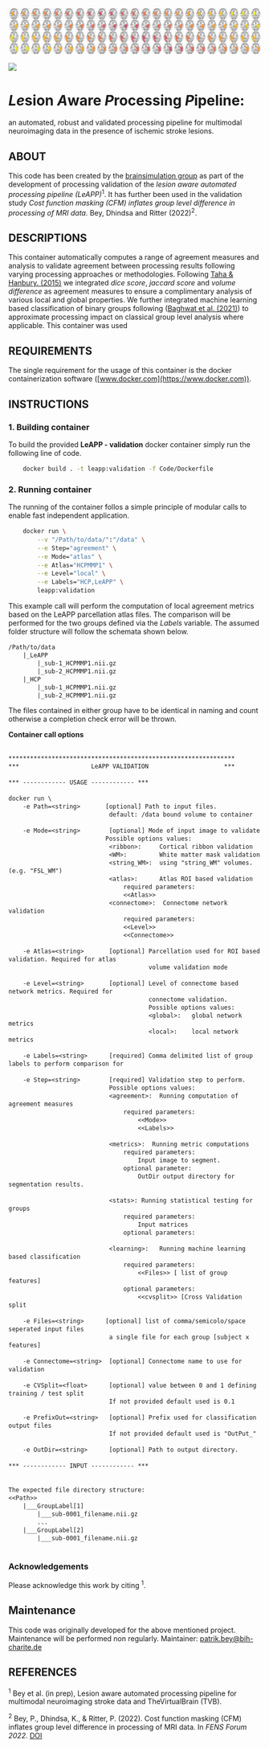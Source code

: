 <p align='center'>
    <img src= 'Doc/images/banner.png'>
</p>

<p align="left">
    <!-- <a href="https://zenodo.org/badge/latestdoi/523258545"><img src="https://zenodo.org/badge/523258545.svg" alt="DOI"></a> -->
    <a href="https://joinup.ec.europa.eu/collection/eupl/eupl-text-eupl-12" alt="License-EUPL-1.2-or-later">
        <img src="https://img.shields.io/badge/license-EUPL--1.2--or--later-green" /></a>
</p>

# *Le*sion *A*ware *P*rocessing *P*ipeline: 
an automated, robust and validated processing pipeline for multimodal neuroimaging data in the presence of ischemic stroke lesions.


## ABOUT

This code has been created by the [brainsimulation group](http://brainsimulation.org/) as part of the development of processing validation of the *lesion aware automated processing pipeline (LeAPP)*<sup>1</sup>.
It has further been used in the validation study *Cost function masking (CFM) inflates group level difference in processing of MRI data.* Bey, Dhindsa and Ritter (2022)<sup>2</sup>.

## DESCRIPTIONS
This container automatically computes a range of agreement measures and analysis to validate agreement between processing results following varying processing approaches or methodologies. Following [Taha & Hanbury. (2015)](https://bmcmedimaging.biomedcentral.com/articles/10.1186/s12880-015-0068-x) we integrated *dice score*, *jaccard score* and *volume difference* as agreement measures to ensure a complimentary analysis of various local and global properties.
We further integrated machine learning based classification of binary groups following ([Baghwat et al. (2021)](https://pubmed.ncbi.nlm.nih.gov/33481004/)) to approximate processing impact on classical group level analysis where applicable.
This container was used

## REQUIREMENTS

The single requirement for the usage of this container is the docker containerization software ([www.docker.com](https://www.docker.com)).


## INSTRUCTIONS

### 1. Building container

To build the provided  __LeAPP - validation__  docker container simply run the following line of code.


```bash
    docker build . -t leapp:validation -f Code/Dockerfile
```

### 2. Running container

The running of the container follos a simple principle of modular calls to enable fast independent application.


```bash
    docker run \
        --v "/Path/to/data/":"/data" \
        --e Step="agreement" \
        --e Mode="atlas" \
        --e Atlas="HCPMMP1" \
        --e Level="local" \
        --e Labels="HCP,LeAPP" \
        leapp:validation
```

This example call will perform the computation of local agreement metrics based on the LeAPP parcellation atlas files. The comparison will be performed for the two groups defined via the *Labels* variable. The assumed folder structure will follow the schemata shown below.

```
/Path/to/data
    |_LeAPP
        |_sub-1_HCPMMP1.nii.gz
        |_sub-2_HCPMMP1.nii.gz
    |_HCP
        |_sub-1_HCPMMP1.nii.gz
        |_sub-2_HCPMMP1.nii.gz

```
The files contained in either group have to be identical in naming and count otherwise a completion check error will be thrown.




__Container call options__


```

***************************************************************
***                    LeAPP VALIDATION                     ***

*** ------------ USAGE ------------ ***

docker run \
    -e Path=<string>       [optional] Path to input files.
                            default: /data bound volume to container

    -e Mode=<string>        [optional] Mode of input image to validate 
                           Possible options values:
                            <ribbon>:     Cortical ribbon validation
                            <WM>:         White matter mask validation
                            <string_WM>:  using "string_WM" volumes. (e.g. "FSL_WM")
                            <atlas>:      Atlas ROI based validation
                                required parameters:
                                <<Atlas>>
                            <connectome>:  Connectome network validation
                                required parameters:
                                <<Level>>
                                <<Connectome>>

    -e Atlas=<string>       [optional] Parcellation used for ROI based validation. Required for atlas
                                       volume validation mode
    
    -e Level=<string>       [optional] Level of connectome based network metrics. Required for 
                                       connectome validation.
                                       Possible options values:
                                       <global>:   global network metrics
                                       <local>:    local network metrics

    -e Labels=<string>      [required] Comma delimited list of group labels to perform comparison for

    -e Step=<string>        [required] Validation step to perform.
                            Possible options values:
                            <agreement>:  Running computation of agreement measures
                                required parameters:
                                    <<Mode>> 
                                    <<Labels>>

                            <metrics>:  Running metric computations
                                required parameters:
                                    Input image to segment.
                                optional parameter:
                                    OutDir output directory for segmentation results.

                            <stats>: Running statistical testing for groups
                                required parameters:
                                    Input matrices
                                optional parameters:
                                    
                            <learning>:   Running machine learning based classification
                                required parameters:
                                    <<Files>> [ list of group features]
                                optional parameters:
                                    <<cvsplit>> [Cross Validation split

    -e Files=<string>      [optional] list of comma/semicolo/space seperated input files
                            a single file for each group [subject x features]
    
    -e Connectome=<string>  [optional] Connectome name to use for validation
    
    -e CVSplit=<float>      [optional] value between 0 and 1 defining training / test split
                            If not provided default used is 0.1
    
    -e PrefixOut=<string>   [optional] Prefix used for classification output files
                            If not provided default used is "OutPut_"

    -e OutDir=<string>      [optional] Path to output directory.

*** ------------ INPUT ------------ ***


The expected file directory structure:
<<Path>>
    |___GroupLabel[1]
        |___sub-0001_filename.nii.gz
        ...
    |___GroupLabel[2]
        |___sub-0001_filename.nii.gz


```

### Acknowledgements


Please acknowledge this work by citing <sup>1</sup>.


Maintenance
----------------

This code was originally developed for the above mentioned project. Maintenance will be performed non regularly.
Maintainer: patrik.bey@bih-charite.de


## REFERENCES

<sup>1</sup> Bey et al. (in prep), Lesion aware automated processing pipeline for multimodal neuroimaging stroke data and TheVirtualBrain (TVB).

<sup>2</sup> Bey, P., Dhindsa, K., & Ritter, P. (2022). Cost function masking (CFM) inflates group level difference in processing of MRI data. In *FENS Forum 2022*. [DOI](https://figshare.com/s/52d844dde062f5b75c9e)
